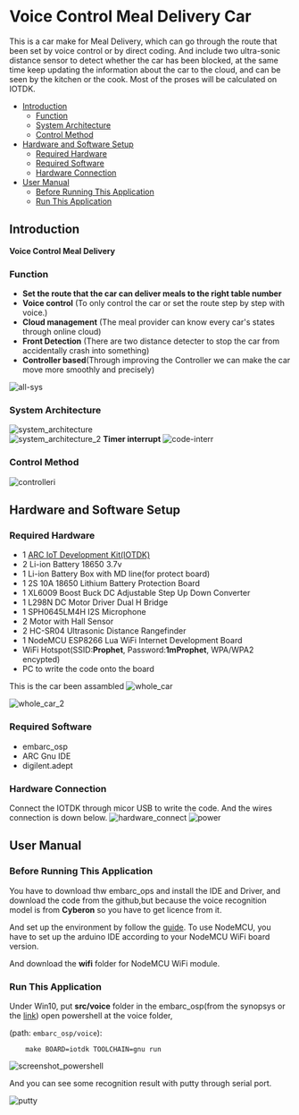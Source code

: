 # Voice Control Meal Delivery Car
This is a car make for Meal Delivery, which can go through the route that been set by voice control or by direct coding. And include two ultra-sonic distance sensor to detect whether the car has been blocked, at the same time keep updating the information about the car to the cloud, and can be seen by the kitchen or the cook. Most of the proses will be calculated on IOTDK.

* [Introduction](#introduction)
	* [Function](#function)
	* [System Architecture](#system-architecture)
	* [Control Method](#control-method)
* [Hardware and Software Setup](#hardware-and-software-setup)
	* [Required Hardware](#required-hardware)
	* [Required Software](#required-software)
	* [Hardware Connection](#hardware-connection)
* [User Manual](#user-manual)
	* [Before Running This Application](#before-running-this-application)
	* [Run This Application](#run-this-application)

## Introduction
**Voice Control Meal Delivery**

### Function

- **Set the route that the car can deliver meals to the right table number**
- **Voice control** (To only control the car or set the route step by step with voice.)
- **Cloud management** (The meal provider can know every car's states through online cloud)
- **Front Detection** (There are two distance detecter to stop the car from accidentally crash into something)
- **Controller based**(Through improving the Controller we can make the car move more smoothly and precisely)

![all-sys][0]

### System Architecture

![system_architecture][1]    
![system_architecture_2][7]
**Timer interrupt**
![code-interr][8]

### Control Method

![controlleri][2]

## Hardware and Software Setup
### Required Hardware
- 1 [ARC IoT Development Kit(IOTDK)][30]
- 2 Li-ion Battery 18650 3.7v
- 1 Li-ion Battery Box with MD line(for protect board)
- 1 2S 10A 18650 Lithium Battery Protection Board
- 1 XL6009 Boost Buck DC Adjustable Step Up Down Converter
- 1 L298N DC Motor Driver Dual H Bridge
- 1 SPH0645LM4H I2S Microphone
- 2 Motor with Hall Sensor 
- 2 HC-SR04 Ultrasonic Distance Rangefinder
- 1 NodeMCU ESP8266 Lua WiFi Internet Development Board
- WiFi Hotspot(SSID:**Prophet**, Password:**1mProphet**, WPA/WPA2 encypted)
- PC to write the code onto the board

This is the car been assambled 
![whole_car][10]

![whole_car_2][11]

### Required Software
- embarc_osp
- ARC Gnu IDE
- digilent.adept

### Hardware Connection
Connect the IOTDK through micor USB to write the code.
And the wires connection is down below.
![hardware_connect][12]
![power][13]

## User Manual
### Before Running This Application
You have to download thw embarc_ops and install the IDE and Driver, and download the code from the github,but because the voice recognition model is from **Cyberon** so you have to get licence from it. 

And set up the environment by follow the [guide][31].
To use NodeMCU, you have to set up the arduino IDE according to your NodeMCU WiFi board version.

And download the **wifi** folder for NodeMCU WiFi module.

### Run This Application

Under Win10, put **src/voice** folder in the embarc_osp(from the synopsys or the [link][31]) open powershell at the voice folder,

(path: `embarc_osp/voice`):

		make BOARD=iotdk TOOLCHAIN=gnu run
![screenshot_powershell][14]

And you can see some recognition result with putty through serial port.

![putty][15]





[0]: ./doc/pic/all.png         "all-sys"
[1]: ./doc/pic/code_structure.png    "system_architecture"
[2]: ./doc/pic/controller.png 			  "controller"
[3]: ./doc/screenshots/wearable_node.jpg          "wearable_node"
[4]: ./doc/screenshots/wifi_connected_info.PNG    "wifi_connected_info"
[5]: ./doc/screenshots/lwm2m_started_info.PNG     "lwm2m_started_info"
[6]: ./doc/screenshots/lamp_work_info.PNG         "lamp_work_info"
[7]: ./doc/pic/code_struction_2.png 			  "system_architecture_2"
[8]: ./doc/pic/code-interr.png 			  "code-interr"
[9]: ./doc/pic/controller.png 			  "controller"
[10]: ./doc/pic/whole_car.png 			  "whole_car"
[11]: ./doc/pic/whole_car_2.png 			"whole_car_2"
[12]: ./doc/pic/hardware_connect.png 		"hardware_connect"
[13]: ./doc/pic/power.png 		"power"
[14]: ./doc/pic/powershell.PNG 		"screenshot_powershell"
[15]: ./doc/pic/putty.PNG 		"putty"


[30]: https://embarc.org/embarc_osp/doc/build/html/board/iotdk.html    "v"
[31]: https://embarc.org/embarc_osp/doc/build/html/getting_started/getting_started.html
[32]: https://www.invensense.com/products/motion-tracking/6-axis/mpu-6050/    "Acceleration sensor(MPU6050)"
[33]: http://www.electronics-lab.com/max30102/    "Heartrate sensor(MAX30102)"
[34]: https://developer.mbed.org/components/MLX90614-I2C-Infrared-Thermometer/    "Temperature sensor(MLX90614)"
[35]: https://github.com/XiangcaiHuang/ibaby.git    "iBaby Smarthome Gateway"
[36]: https://github.com/XiangcaiHuang/ibaby.git    "iBaby Freeboard UI"
[37]: http://www.openmobilealliance.org/release/LightweightM2M/V1_0_1-20170704-A/OMA-TS-LightweightM2M-V1_0_1-20170704-A.pdf    "LwM2M Protocol"
[38]: http://www.openmobilealliance.org/wp/OMNA/LwM2M/LwM2MRegistry.html#omalabel   "LwM2M Object and Resource"
[39]: http://www.freertos.org/a00106.html   "FreeRTOS API"
[40]: http://embarc.org/embarc_osp/doc/embARC_Document/html/page_example.html   " embARC Example User Guide"
